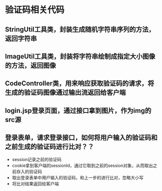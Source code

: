 # 验证码相关代码
## StringUtil工具类，封装生成随机字符串序列的方法，返回字符串
## ImageUtil工具类，封装将字符串绘制成指定大小图像的方法，返回图像
## CodeController类，用来响应获取验证码的请求，将生成的验证码图像通过输出流返回给客户端
## login.jsp登录页面，通过接口拿到图片，作为img的src源
## 登录表单，请求登录接口，如何将用户输入的验证码和之前生成的验证码进行比对？？
- session记录之前的验证码
- cookie拿到客户端的sessionId，通过它取到之前的session对象，从而取出之前存入的验证码
- 取出登录表单中用户输入的验证码，和上一步的进行比对，忽略大小写
- 将比对结果返回给客户端 
